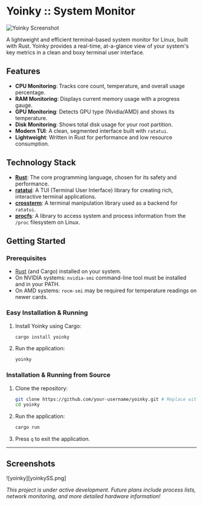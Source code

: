 # Yoinky :: System Monitor

![Yoinky Screenshot](https://i.imgur.com/YOUR_SCREENSHOT_ID.png) <!-- Replace with a real screenshot URL -->

A lightweight and efficient terminal-based system monitor for Linux, built with Rust. Yoinky provides a real-time, at-a-glance view of your system's key metrics in a clean and boxy terminal user interface.

## Features

- **CPU Monitoring**: Tracks core count, temperature, and overall usage percentage.
- **RAM Monitoring**: Displays current memory usage with a progress gauge.
- **GPU Monitoring**: Detects GPU type (Nvidia/AMD) and shows its temperature.
- **Disk Monitoring**: Shows total disk usage for your root partition.
- **Modern TUI**: A clean, segmented interface built with `ratatui`.
- **Lightweight**: Written in Rust for performance and low resource consumption.

## Technology Stack

- **[Rust](https://www.rust-lang.org/)**: The core programming language, chosen for its safety and performance.
- **[ratatui](https://ratatui.rs/)**: A TUI (Terminal User Interface) library for creating rich, interactive terminal applications.
- **[crossterm](https://github.com/crossterm-rs/crossterm)**: A terminal manipulation library used as a backend for `ratatui`.
- **[procfs](https://github.com/eminence/procfs)**: A library to access system and process information from the `/proc` filesystem on Linux.

## Getting Started

### Prerequisites

- [Rust](https://www.rust-lang.org/tools/install) (and Cargo) installed on your system.
- On NVIDIA systems: `nvidia-smi` command-line tool must be installed and in your PATH.
- On AMD systems: `rocm-smi` may be required for temperature readings on newer cards.

### Easy Installation & Running

1.  Install Yoinky using Cargo:

    ```bash
    cargo install yoinky
    ```

2.  Run the application:

    ```bash
    yoinky
    ```

### Installation & Running from Source

1.  Clone the repository:

    ```bash
    git clone https://github.com/your-username/yoinky.git # Replace with your repo URL
    cd yoinky
    ```

2.  Run the application:

    ```bash
    cargo run
    ```

3.  Press `q` to exit the application.

---

## Screenshots

![yoinky][yoinkySS.png]

_This project is under active development. Future plans include process lists, network monitoring, and more detailed hardware information!_
